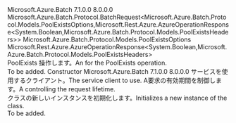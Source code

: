 <Type Name="PoolExistsBatchRequest" FullName="Microsoft.Azure.Batch.Protocol.BatchRequests.PoolExistsBatchRequest">
  <TypeSignature Language="C#" Value="public class PoolExistsBatchRequest : Microsoft.Azure.Batch.Protocol.BatchRequest&lt;Microsoft.Azure.Batch.Protocol.Models.PoolExistsOptions,Microsoft.Rest.Azure.AzureOperationResponse&lt;bool,Microsoft.Azure.Batch.Protocol.Models.PoolExistsHeaders&gt;&gt;" />
  <TypeSignature Language="ILAsm" Value=".class public auto ansi beforefieldinit PoolExistsBatchRequest extends Microsoft.Azure.Batch.Protocol.BatchRequest`2&lt;class Microsoft.Azure.Batch.Protocol.Models.PoolExistsOptions, class Microsoft.Rest.Azure.AzureOperationResponse`2&lt;bool, class Microsoft.Azure.Batch.Protocol.Models.PoolExistsHeaders&gt;&gt;" />
  <TypeSignature Language="DocId" Value="T:Microsoft.Azure.Batch.Protocol.BatchRequests.PoolExistsBatchRequest" />
  <TypeSignature Language="VB.NET" Value="Public Class PoolExistsBatchRequest&#xA;Inherits BatchRequest(Of PoolExistsOptions, AzureOperationResponse(Of Boolean, PoolExistsHeaders))" />
  <TypeSignature Language="F#" Value="type PoolExistsBatchRequest = class&#xA;    inherit BatchRequest&lt;PoolExistsOptions, AzureOperationResponse&lt;bool, PoolExistsHeaders&gt;&gt;" />
  <AssemblyInfo>
    <AssemblyName>Microsoft.Azure.Batch</AssemblyName>
    <AssemblyVersion>7.1.0.0</AssemblyVersion>
    <AssemblyVersion>8.0.0.0</AssemblyVersion>
  </AssemblyInfo>
  <Base>
    <BaseTypeName>Microsoft.Azure.Batch.Protocol.BatchRequest&lt;Microsoft.Azure.Batch.Protocol.Models.PoolExistsOptions,Microsoft.Rest.Azure.AzureOperationResponse&lt;System.Boolean,Microsoft.Azure.Batch.Protocol.Models.PoolExistsHeaders&gt;&gt;</BaseTypeName>
    <BaseTypeArguments>
      <BaseTypeArgument TypeParamName="TOptions">Microsoft.Azure.Batch.Protocol.Models.PoolExistsOptions</BaseTypeArgument>
      <BaseTypeArgument TypeParamName="TResponse">Microsoft.Rest.Azure.AzureOperationResponse&lt;System.Boolean,Microsoft.Azure.Batch.Protocol.Models.PoolExistsHeaders&gt;</BaseTypeArgument>
    </BaseTypeArguments>
  </Base>
  <Interfaces />
  <Docs>
    <summary>
            <span data-ttu-id="03ab7-101"><see cref="T:Microsoft.Azure.Batch.Protocol.IBatchRequest" /> PoolExists 操作します。</span><span class="sxs-lookup"><span data-stu-id="03ab7-101">An <see cref="T:Microsoft.Azure.Batch.Protocol.IBatchRequest" /> for the PoolExists operation.</span></span>
            </summary>
    <remarks>To be added.</remarks>
  </Docs>
  <Members>
    <Member MemberName=".ctor">
      <MemberSignature Language="C#" Value="public PoolExistsBatchRequest (Microsoft.Azure.Batch.Protocol.BatchServiceClient serviceClient, System.Threading.CancellationToken cancellationToken);" />
      <MemberSignature Language="ILAsm" Value=".method public hidebysig specialname rtspecialname instance void .ctor(class Microsoft.Azure.Batch.Protocol.BatchServiceClient serviceClient, valuetype System.Threading.CancellationToken cancellationToken) cil managed" />
      <MemberSignature Language="DocId" Value="M:Microsoft.Azure.Batch.Protocol.BatchRequests.PoolExistsBatchRequest.#ctor(Microsoft.Azure.Batch.Protocol.BatchServiceClient,System.Threading.CancellationToken)" />
      <MemberSignature Language="F#" Value="new Microsoft.Azure.Batch.Protocol.BatchRequests.PoolExistsBatchRequest : Microsoft.Azure.Batch.Protocol.BatchServiceClient * System.Threading.CancellationToken -&gt; Microsoft.Azure.Batch.Protocol.BatchRequests.PoolExistsBatchRequest" Usage="new Microsoft.Azure.Batch.Protocol.BatchRequests.PoolExistsBatchRequest (serviceClient, cancellationToken)" />
      <MemberType>Constructor</MemberType>
      <AssemblyInfo>
        <AssemblyName>Microsoft.Azure.Batch</AssemblyName>
        <AssemblyVersion>7.1.0.0</AssemblyVersion>
        <AssemblyVersion>8.0.0.0</AssemblyVersion>
      </AssemblyInfo>
      <Parameters>
        <Parameter Name="serviceClient" Type="Microsoft.Azure.Batch.Protocol.BatchServiceClient" />
        <Parameter Name="cancellationToken" Type="System.Threading.CancellationToken" />
      </Parameters>
      <Docs>
        <param name="serviceClient"><span data-ttu-id="03ab7-102">サービスを使用するクライアント。</span><span class="sxs-lookup"><span data-stu-id="03ab7-102">The service client to use.</span></span></param>
        <param name="cancellationToken"><span data-ttu-id="03ab7-103">A<see cref="T:System.Threading.CancellationToken" />要求の有効期間を制御します。</span><span class="sxs-lookup"><span data-stu-id="03ab7-103">A <see cref="T:System.Threading.CancellationToken" /> controlling the request lifetime.</span></span></param>
        <summary>
            <span data-ttu-id="03ab7-104"><see cref="T:Microsoft.Azure.Batch.Protocol.BatchRequests.PoolExistsBatchRequest" /> クラスの新しいインスタンスを初期化します。</span><span class="sxs-lookup"><span data-stu-id="03ab7-104">Initializes a new instance of the <see cref="T:Microsoft.Azure.Batch.Protocol.BatchRequests.PoolExistsBatchRequest" /> class.</span></span>
            </summary>
        <remarks>To be added.</remarks>
      </Docs>
    </Member>
  </Members>
</Type>